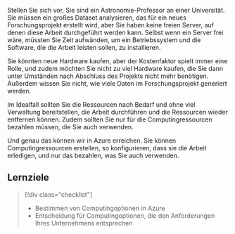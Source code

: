 Stellen Sie sich vor, Sie sind ein Astronomie-Professor an einer Universität. Sie müssen ein großes Dataset analysieren, das für ein neues Forschungsprojekt erstellt wird, aber Sie haben keine freien Server, auf denen diese Arbeit durchgeführt werden kann. Selbst wenn ein Server frei wäre, müssten Sie Zeit aufwänden, um ein Betriebssystem und die Software, die die Arbeit leisten sollen, zu installieren. 

Sie könnten neue Hardware kaufen, aber der Kostenfaktor spielt immer eine Rolle, und zudem möchten Sie nicht zu viel Hardware kaufen, die Sie dann unter Umständen nach Abschluss des Projekts nicht mehr benötigen. Außerdem wissen Sie nicht, wie viele Daten im Forschungsprojekt generiert werden.

Im Idealfall sollten Sie die Ressourcen nach Bedarf und ohne viel Verwaltung bereitstellen, die Arbeit durchführen und die Ressourcen wieder entfernen können. Zudem sollten Sie nur für die Computingressourcen bezahlen müssen, die Sie auch verwenden.

Und genau das können wir in Azure erreichen. Sie können Computingressourcen erstellen, so konfigurieren, dass sie die Arbeit erledigen, und nur das bezahlen, was Sie auch verwenden.

## <a name="learning-objectives"></a>Lernziele
> [!div class="checklist"]
> * Bestimmen von Computingoptionen in Azure
> * Entscheidung für Computingoptionen, die den Anforderungen Ihres Unternehmens entsprechen
